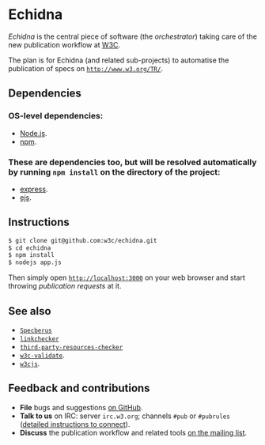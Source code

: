 
# Echidna

*Echidna* is the central piece of software (the *orchestrator*) taking care of the new publication workflow at [W3C](http://www.w3.org/).

The plan is for Echidna (and related sub-projects) to automatise the publication of specs on [`http://www.w3.org/TR/`](http://www.w3.org/TR/).

## Dependencies

### OS-level dependencies:

* [Node.js](http://nodejs.org/).
* [npm](https://www.npmjs.org/).

### These are dependencies too, but will be resolved automatically by running `npm install` on the directory of the project:

* [express](https://github.com/strongloop/express).
* [ejs](https://github.com/tj/ejs).

## Instructions

```bash
$ git clone git@github.com:w3c/echidna.git
$ cd echidna
$ npm install
$ nodejs app.js
```

Then simply open [`http://localhost:3000`](http://localhost:3000) on your web browser and start throwing *publication requests* at it.

## See also

* [`Specberus`](https://github.com/w3c/specberus)
* [`linkchecker`](https://github.com/halindrome/linkchecker)
* [`third-party-resources-checker`](https://github.com/dontcallmedom/third-party-resources-checker)
* [`w3c-validate`](https://github.com/busbud/w3c-validate).
* [`w3cjs`](https://github.com/thomasdavis/w3cjs).

## Feedback and contributions

* **File** bugs and suggestions [on GitHub](https://github.com/w3c/echidna/issues).
* **Talk to us** on IRC: server `irc.w3.org`; channels `#pub` or `#pubrules` ([detailed instructions to connect](http://www.w3.org/wiki/IRC)).
* **Discuss** the publication workflow and related tools [on the mailing list](http://lists.w3.org/Archives/Public/spec-prod/).

